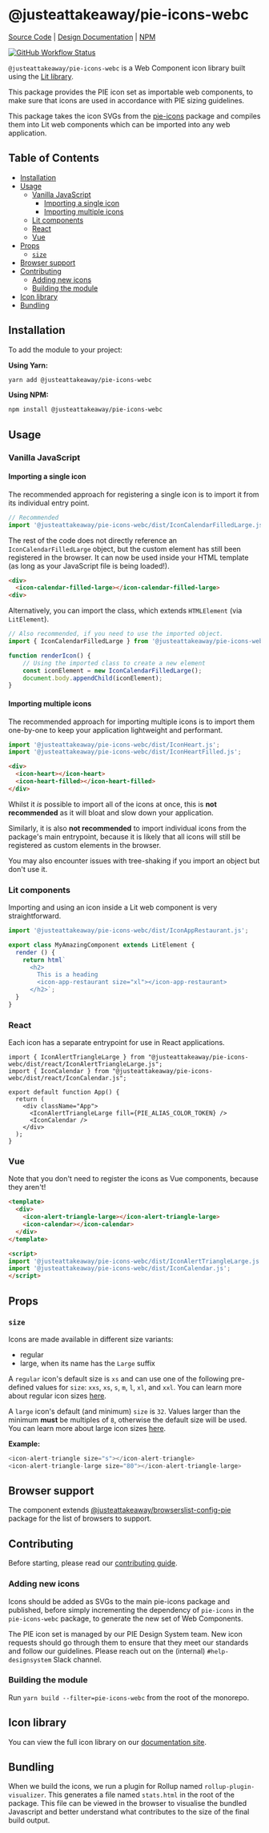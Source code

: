 # @justeattakeaway/pie-icons-webc
[Source Code](https://github.com/justeattakeaway/pie/tree/main/packages/tools/pie-icons-webc) | [Design Documentation](https://pie.design/foundations/iconography/) | [NPM](https://www.npmjs.com/package/@justeattakeaway/pie-icons-webc)

<p>
  <a href="https://www.npmjs.com/@justeattakeaway/pie-icons-webc">
    <img alt="GitHub Workflow Status" src="https://img.shields.io/npm/v/@justeattakeaway/pie-icons-webc.svg">
  </a>
</p>

`@justeattakeaway/pie-icons-webc` is a Web Component icon library built using the [Lit library](https://lit.dev/docs/).

This package provides the PIE icon set as importable web components, to make sure that icons are used in accordance with PIE sizing guidelines.

This package takes the icon SVGs from the [pie-icons](https://www.npmjs.com/package/@justeattakeaway/pie-icons) package and compiles them into Lit web components which can be imported into any web application.

## Table of Contents

- [Installation](#installation)
- [Usage](#usage)
  - [Vanilla JavaScript](#vanilla-javascript)
    - [Importing a single icon](#importing-a-single-icon)
    - [Importing multiple icons](#importing-multiple-icons)
  - [Lit components](#lit-components)
  - [React](#react)
  - [Vue](#vue)
- [Props](#props)
  - [`size`](#size)
- [Browser support](#browser-support)
- [Contributing](#contributing)
  - [Adding new icons](#adding-new-icons)
  - [Building the module](#building-the-module)
- [Icon library](#icon-library)
- [Bundling](#bundling)

## Installation

To add the module to your project:

**Using Yarn:**

```bash
yarn add @justeattakeaway/pie-icons-webc
```

**Using NPM:**

```bash
npm install @justeattakeaway/pie-icons-webc
```

## Usage

### Vanilla JavaScript

#### Importing a single icon

The recommended approach for registering a single icon is to import it from its individual entry point.

```js
// Recommended
import '@justeattakeaway/pie-icons-webc/dist/IconCalendarFilledLarge.js';
```

The rest of the code does not directly reference an `IconCalendarFilledLarge` object, but the custom element has still been registered in the browser.
It can now be used inside your HTML template (as long as your JavaScript file is being loaded!).

```html
<div>
  <icon-calendar-filled-large></icon-calendar-filled-large>
<div>
```

Alternatively, you can import the class, which extends `HTMLElement` (via `LitElement`).

```js
// Also recommended, if you need to use the imported object.
import { IconCalendarFilledLarge } from '@justeattakeaway/pie-icons-webc/dist/IconCalendarFilledLarge.js';

function renderIcon() {
    // Using the imported class to create a new element
    const iconElement = new IconCalendarFilledLarge();
    document.body.appendChild(iconElement);
}
```

#### Importing multiple icons

The recommended approach for importing multiple icons is to import them one-by-one to keep your application lightweight and performant.

```js
import '@justeattakeaway/pie-icons-webc/dist/IconHeart.js';
import '@justeattakeaway/pie-icons-webc/dist/IconHeartFilled.js';
```

```html
<div>
  <icon-heart></icon-heart>
  <icon-heart-filled></icon-heart-filled>
</div>
```

Whilst it *is* possible to import all of the icons at once, this is **not recommended** as it will bloat and slow down your application.

Similarly, it is also **not recommended** to import individual icons from the package's main entrypoint, because it is likely that all icons will still be registered as custom elements in the browser.

You may also encounter issues with tree-shaking if you import an object but don't use it.

### Lit components

Importing and using an icon inside a Lit web component is very straightforward.

```js
import '@justeattakeaway/pie-icons-webc/dist/IconAppRestaurant.js';

export class MyAmazingComponent extends LitElement {
  render () {
    return html`
      <h2>
        This is a heading
        <icon-app-restaurant size="xl"></icon-app-restaurant>
      </h2>`;
  }
}
```

### React

Each icon has a separate entrypoint for use in React applications.

```tsx
import { IconAlertTriangleLarge } from "@justeattakeaway/pie-icons-webc/dist/react/IconAlertTriangleLarge.js";
import { IconCalendar } from "@justeattakeaway/pie-icons-webc/dist/react/IconCalendar.js";

export default function App() {
  return (
    <div className="App">
      <IconAlertTriangleLarge fill={PIE_ALIAS_COLOR_TOKEN} />
      <IconCalendar />
    </div>
  );
}
```

### Vue

Note that you don't need to register the icons as Vue components, because they aren't!

```html
<template>
  <div>
    <icon-alert-triangle-large></icon-alert-triangle-large>
    <icon-calendar></icon-calendar>
  </div>
</template>

<script>
import '@justeattakeaway/pie-icons-webc/dist/IconAlertTriangleLarge.js';
import '@justeattakeaway/pie-icons-webc/dist/IconCalendar.js';
</script>
```


## Props

### `size`

Icons are made available in different size variants:
- regular
- large, when its name has the `Large` suffix

A `regular` icon's default size is `xs` and can use one of the following pre-defined values for `size`: `xxs`, `xs`, `s`, `m`, `l`, `xl`, and `xxl`. You can learn more about regular icon sizes [here](https://www.pie.design/foundations/iconography/#small-icon-set).

A `large` icon's default (and minimum) `size` is `32`. Values larger than the minimum **must** be multiples of `8`, otherwise the default size will be used. You can learn more about large icon sizes [here](https://www.pie.design/foundations/iconography/#large-icon-set).

**Example:**

```js
<icon-alert-triangle size="s"></icon-alert-triangle>
<icon-alert-triangle-large size="80"></icon-alert-triangle-large>
```


## Browser support

The component extends [@justeattakeaway/browserslist-config-pie](https://github.com/justeattakeaway/pie/tree/main/packages/tools/browserslist-config-pie) package for the list of browsers to support.


## Contributing

Before starting, please read our [contributing guide](https://pie.design/engineers/contributing/).

### Adding new icons

Icons should be added as SVGs to the main pie-icons package and published, before simply incrementing the dependency of `pie-icons` in the `pie-icons-webc` package, to generate the new set of Web Components.

The PIE icon set is managed by our PIE Design System team. New icon requests should go through them to ensure that they meet our standards and follow our guidelines. Please reach out on the (internal) `#help-designsystem` Slack channel.

### Building the module

Run `yarn build --filter=pie-icons-webc` from the root of the monorepo.

## Icon library

You can view the full icon library on our [documentation site](https://pie.design/foundations/iconography/library/).

## Bundling
When we build the icons, we run a plugin for Rollup named `rollup-plugin-visualizer`. This generates a file named `stats.html` in the root of the package. This file can be viewed in the browser to visualise the bundled Javascript and better understand what contributes to the size of the final build output.
